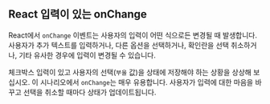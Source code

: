 ## React 입력이 있는 onChange

React에서 `onChange` 이벤트는 사용자의 입력이 어떤 식으로든 변경될 때 발생합니다. 사용자가 추가 텍스트를 입력하거나, 다른 옵션을 선택하거나, 확인란을 선택 취소하거나, 기타 유사한 경우에 입력이 변경될 수 있습니다.

체크박스 입력이 있고 사용자의 선택(`부울` 값)을 상태에 저장해야 하는 상황을 상상해 보십시오. 이 시나리오에서 `onChange`는 매우 유용합니다. 사용자가 입력에 대한 마음을 바꾸고 선택을 취소할 때마다 상태가 업데이트됩니다.
